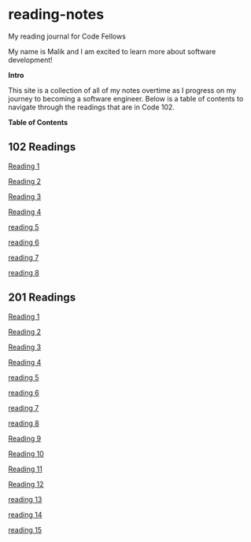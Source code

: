 # reading-notes
My reading journal for Code Fellows

My name is Malik and I am excited to learn more about software development!

**Intro** 

This site is a collection of all of my notes overtime as I progress on my journey to becoming a software engineer. Below is a table of contents to navigate through the readings that are in Code 102. 

**Table of Contents** 

## 102 Readings

[Reading 1](102-notes/reading1.md)

[Reading 2](102-notes/reading2.md)

[Reading 3](102-notes/reading3.md) 

[Reading 4 ](102-notes/reading4.md)

[reading 5](102-notes/reading5.md)

[reading 6](102-notes/reading6.md)

[reading 7](102-notes/reading7.md) 

[reading 8](102-notes/reading8.md)

## 201 Readings

[Reading 1](102-notes/reading1.md)

[Reading 2](201-notes/reading2.md)

[Reading 3](201-notes/reading3.md) 

[Reading 4 ](201-notes/reading4.md)

[reading 5](201-notes/reading5.md)

[reading 6](201-notes/reading6.md)

[reading 7](201-notes/reading7.md)

[reading 8](201-notes/reading8.md)

[Reading 9](201-notes/reading1.md)

[Reading 10](201-notes/reading2.md)

[Reading 11](201-notes/reading3.md)

[Reading 12](201-notes/reading4.md)

[reading 13](201-notes/reading5.md)

[reading 14](201-notes/reading6.md)

[reading 15](201-notes/reading7.md)

